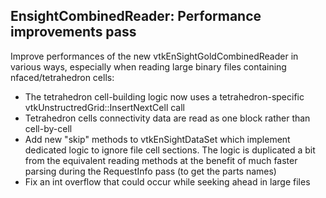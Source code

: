 ## EnsightCombinedReader: Performance improvements pass

Improve performances of the new vtkEnSightGoldCombinedReader in various ways, especially when reading large binary files containing nfaced/tetrahedron cells:
* The tetrahedron cell-building logic now uses a tetrahedron-specific vtkUnstructredGrid::InsertNextCell call
* Tetrahedron cells connectivity data are read as one block rather than cell-by-cell
* Add new "skip" methods to vtkEnSightDataSet which implement dedicated logic to ignore file cell sections. The logic is duplicated a bit from the equivalent reading methods at the benefit of much faster parsing during the RequestInfo pass (to get the parts names)
* Fix an int overflow that could occur while seeking ahead in large files
